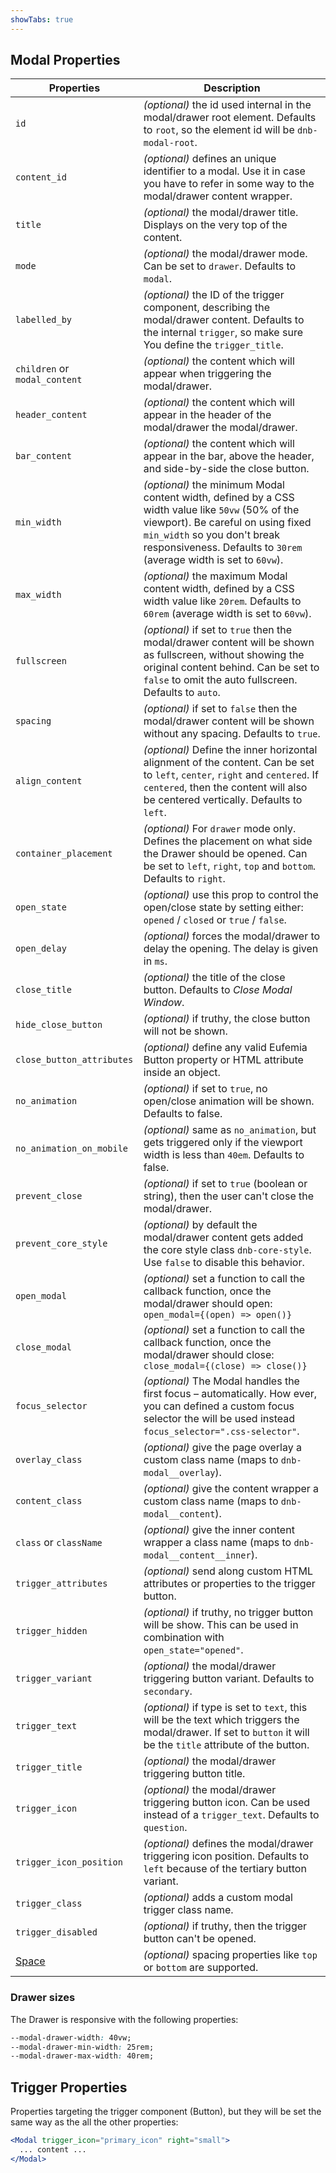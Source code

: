 ```yaml
---
showTabs: true
---
```


## Modal Properties

| Properties                                  | Description                                                                                                                                                                                                                                  |
| ------------------------------------------- | -------------------------------------------------------------------------------------------------------------------------------------------------------------------------------------------------------------------------------------------- |
| `id`                                        | _(optional)_ the id used internal in the modal/drawer root element. Defaults to `root`, so the element id will be `dnb-modal-root`.                                                                                                          |
| `content_id`                                | _(optional)_ defines an unique identifier to a modal. Use it in case you have to refer in some way to the modal/drawer content wrapper.                                                                                                      |
| `title`                                     | _(optional)_ the modal/drawer title. Displays on the very top of the content.                                                                                                                                                                |
| `mode`                                      | _(optional)_ the modal/drawer mode. Can be set to `drawer`. Defaults to `modal`.                                                                                                                                                             |
| `labelled_by`                               | _(optional)_ the ID of the trigger component, describing the modal/drawer content. Defaults to the internal `trigger`, so make sure You define the `trigger_title`.                                                                          |
| `children` or `modal_content`               | _(optional)_ the content which will appear when triggering the modal/drawer.                                                                                                                                                                 |
| `header_content`                            | _(optional)_ the content which will appear in the header of the modal/drawer the modal/drawer.                                                                                                                                               |
| `bar_content`                               | _(optional)_ the content which will appear in the bar, above the header, and side-by-side the close button.                                                                                                                                  |
| `min_width`                                 | _(optional)_ the minimum Modal content width, defined by a CSS width value like `50vw` (50% of the viewport). Be careful on using fixed `min_width` so you don't break responsiveness. Defaults to `30rem` (average width is set to `60vw`). |
| `max_width`                                 | _(optional)_ the maximum Modal content width, defined by a CSS width value like `20rem`. Defaults to `60rem` (average width is set to `60vw`).                                                                                               |
| `fullscreen`                                | _(optional)_ if set to `true` then the modal/drawer content will be shown as fullscreen, without showing the original content behind. Can be set to `false` to omit the auto fullscreen. Defaults to `auto`.                                 |
| `spacing`                                   | _(optional)_ if set to `false` then the modal/drawer content will be shown without any spacing. Defaults to `true`.                                                                                                                          |
| `align_content`                             | _(optional)_ Define the inner horizontal alignment of the content. Can be set to `left`, `center`, `right` and `centered`. If `centered`, then the content will also be centered vertically. Defaults to `left`.                             |
| `container_placement`                       | _(optional)_ For `drawer` mode only. Defines the placement on what side the Drawer should be opened. Can be set to `left`, `right`, `top` and `bottom`. Defaults to `right`.                                                                 |
| `open_state`                                | _(optional)_ use this prop to control the open/close state by setting either: `opened` / `closed` or `true` / `false`.                                                                                                                       |
| `open_delay`                                | _(optional)_ forces the modal/drawer to delay the opening. The delay is given in `ms`.                                                                                                                                                       |
| `close_title`                               | _(optional)_ the title of the close button. Defaults to _Close Modal Window_.                                                                                                                                                                |
| `hide_close_button`                         | _(optional)_ if truthy, the close button will not be shown.                                                                                                                                                                                  |
| `close_button_attributes`                   | _(optional)_ define any valid Eufemia Button property or HTML attribute inside an object.                                                                                                                                                    |
| `no_animation`                              | _(optional)_ if set to `true`, no open/close animation will be shown. Defaults to false.                                                                                                                                                     |
| `no_animation_on_mobile`                    | _(optional)_ same as `no_animation`, but gets triggered only if the viewport width is less than `40em`. Defaults to false.                                                                                                                   |
| `prevent_close`                             | _(optional)_ if set to `true` (boolean or string), then the user can't close the modal/drawer.                                                                                                                                               |
| `prevent_core_style`                        | _(optional)_ by default the modal/drawer content gets added the core style class `dnb-core-style`. Use `false` to disable this behavior.                                                                                                     |
| `open_modal`                                | _(optional)_ set a function to call the callback function, once the modal/drawer should open: `open_modal={(open) => open()}`                                                                                                                |
| `close_modal`                               | _(optional)_ set a function to call the callback function, once the modal/drawer should close: `close_modal={(close) => close()}`                                                                                                            |
| `focus_selector`                            | _(optional)_ The Modal handles the first focus – automatically. How ever, you can defined a custom focus selector the will be used instead `focus_selector=".css-selector"`.                                                                 |
| `overlay_class`                             | _(optional)_ give the page overlay a custom class name (maps to `dnb-modal__overlay`).                                                                                                                                                       |
| `content_class`                             | _(optional)_ give the content wrapper a custom class name (maps to `dnb-modal__content`).                                                                                                                                                    |
| `class` or `className`                      | _(optional)_ give the inner content wrapper a class name (maps to `dnb-modal__content__inner`).                                                                                                                                              |
| `trigger_attributes`                        | _(optional)_ send along custom HTML attributes or properties to the trigger button.                                                                                                                                                          |
| `trigger_hidden`                            | _(optional)_ if truthy, no trigger button will be show. This can be used in combination with `open_state="opened"`.                                                                                                                          |
| `trigger_variant`                           | _(optional)_ the modal/drawer triggering button variant. Defaults to `secondary`.                                                                                                                                                            |
| `trigger_text`                              | _(optional)_ if type is set to `text`, this will be the text which triggers the modal/drawer. If set to `button` it will be the `title` attribute of the button.                                                                             |
| `trigger_title`                             | _(optional)_ the modal/drawer triggering button title.                                                                                                                                                                                       |
| `trigger_icon`                              | _(optional)_ the modal/drawer triggering button icon. Can be used instead of a `trigger_text`. Defaults to `question`.                                                                                                                       |
| `trigger_icon_position`                     | _(optional)_ defines the modal/drawer triggering icon position. Defaults to `left` because of the tertiary button variant.                                                                                                                   |
| `trigger_class`                             | _(optional)_ adds a custom modal trigger class name.                                                                                                                                                                                         |
| `trigger_disabled`                          | _(optional)_ if truthy, then the trigger button can't be opened.                                                                                                                                                                             |
| [Space](/uilib/components/space/properties) | _(optional)_ spacing properties like `top` or `bottom` are supported.                                                                                                                                                                        |

### Drawer sizes

The Drawer is responsive with the following properties:

```css
--modal-drawer-width: 40vw;
--modal-drawer-min-width: 25rem;
--modal-drawer-max-width: 40rem;
```

## Trigger Properties

Properties targeting the trigger component (Button), but they will be set the same way as the all the other properties:

```jsx
<Modal trigger_icon="primary_icon" right="small">
  ... content ...
</Modal>
```
